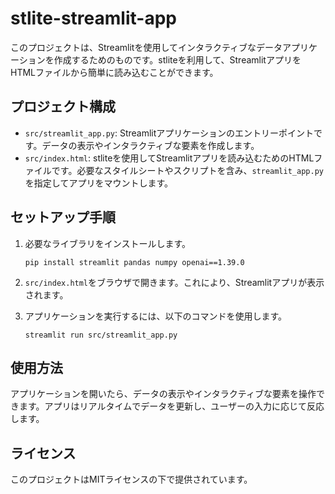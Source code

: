 # stlite-streamlit-app

このプロジェクトは、Streamlitを使用してインタラクティブなデータアプリケーションを作成するためのものです。stliteを利用して、StreamlitアプリをHTMLファイルから簡単に読み込むことができます。

## プロジェクト構成

- `src/streamlit_app.py`: Streamlitアプリケーションのエントリーポイントです。データの表示やインタラクティブな要素を作成します。
- `src/index.html`: stliteを使用してStreamlitアプリを読み込むためのHTMLファイルです。必要なスタイルシートやスクリプトを含み、`streamlit_app.py`を指定してアプリをマウントします。

## セットアップ手順

1. 必要なライブラリをインストールします。
   ```
   pip install streamlit pandas numpy openai==1.39.0
   ```

2. `src/index.html`をブラウザで開きます。これにより、Streamlitアプリが表示されます。

3. アプリケーションを実行するには、以下のコマンドを使用します。
   ```
   streamlit run src/streamlit_app.py
   ```

## 使用方法

アプリケーションを開いたら、データの表示やインタラクティブな要素を操作できます。アプリはリアルタイムでデータを更新し、ユーザーの入力に応じて反応します。

## ライセンス

このプロジェクトはMITライセンスの下で提供されています。